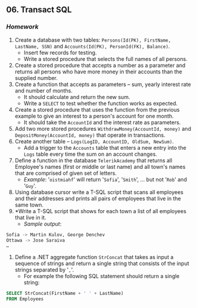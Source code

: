 ## 06. Transact SQL
### _Homework_

1.	Create a database with two tables: `Persons(Id(PK), FirstName, LastName, SSN)` and `Accounts(Id(PK), PersonId(FK), Balance)`.
	*	Insert few records for testing.
	*	Write a stored procedure that selects the full names of all persons.
1.	Create a stored procedure that accepts a number as a parameter and returns all persons who have more money in their accounts than the supplied number.
1.	Create a function that accepts as parameters – sum, yearly interest rate and number of months.
	*	It should calculate and return the new sum.
	*	Write a `SELECT` to test whether the function works as expected.
1.	Create a stored procedure that uses the function from the previous example to give an interest to a person's account for one month.
	*	It should take the `AccountId` and the interest rate as parameters.
1.	Add two more stored procedures `WithdrawMoney(AccountId, money)` and `DepositMoney(AccountId, money)` that operate in transactions.
1.	Create another table – `Logs(LogID, AccountID, OldSum, NewSum)`.
	*	Add a trigger to the `Accounts` table that enters a new entry into the `Logs` table every time the sum on an account changes.
1.	Define a function in the database `TelerikAcademy` that returns all Employee's names (first or middle or last name) and all town's names that are comprised of given set of letters.
	*	_Example_: '`oistmiahf`' will return '`Sofia`', '`Smith`', … but not '`Rob`' and '`Guy`'.
1.	Using database cursor write a T-SQL script that scans all employees and their addresses and prints all pairs of employees that live in the same town.
1.	*Write a T-SQL script that shows for each town a list of all employees that live in it.
	*	_Sample output_:	
```sql
Sofia -> Martin Kulov, George Denchev
Ottawa -> Jose Saraiva
…
```

1.	Define a .NET aggregate function `StrConcat` that takes as input a sequence of strings and return a single string that consists of the input strings separated by '`,`'.
	*	For example the following SQL statement should return a single string:

```sql
SELECT StrConcat(FirstName + ' ' + LastName)
FROM Employees
```
